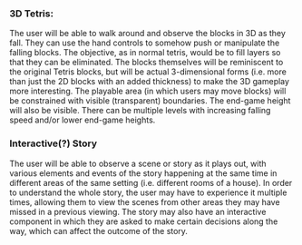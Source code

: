 ### 3D Tetris:
The user will be able to walk around and observe the blocks in 3D as they fall.  They can use the hand controls to somehow push or manipulate the falling blocks.  The objective, as in normal tetris, would be to fill layers so that they can be eliminated.  The blocks themselves will be reminiscent to the original Tetris blocks, but will be actual 3-dimensional forms (i.e. more than just the 2D blocks with an added thickness) to make the 3D gameplay more interesting.  The playable area (in which users may move blocks) will be constrained with visible (transparent) boundaries.  The end-game height will also be visible.  There can be multiple levels with increasing falling speed and/or lower end-game heights.

### Interactive(?) Story
The user will be able to observe a scene or story as it plays out, with various elements and events of the story happening at the same time in different areas of the same setting (i.e. different rooms of a house).  In order to understand the whole story, the user may have to experience it multiple times, allowing them to view the scenes from other areas they may have missed in a previous viewing.  The story may also have an interactive component in which they are asked to make certain decisions along the way, which can affect the outcome of the story.